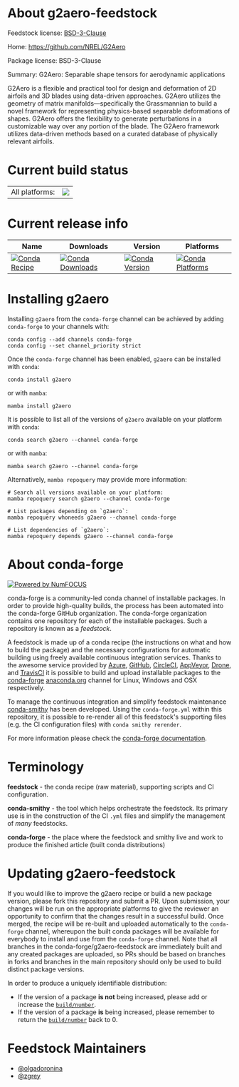 About g2aero-feedstock
======================

Feedstock license: [BSD-3-Clause](https://github.com/conda-forge/g2aero-feedstock/blob/main/LICENSE.txt)

Home: https://github.com/NREL/G2Aero

Package license: BSD-3-Clause

Summary: G2Aero: Separable shape tensors for aerodynamic applications

G2Aero is a flexible and practical tool for design and deformation of
2D airfoils and 3D blades using data-driven approaches. G2Aero
utilizes the geometry of matrix manifolds—specifically the Grassmannian
to build a novel framework for representing physics-based separable
deformations of shapes. G2Aero offers the flexibility to generate
perturbations in a customizable way over any portion of the blade.
The G2Aero framework utilizes data-driven methods based on a curated
database of physically relevant airfoils.


Current build status
====================


<table><tr><td>All platforms:</td>
    <td>
      <a href="https://dev.azure.com/conda-forge/feedstock-builds/_build/latest?definitionId=16256&branchName=main">
        <img src="https://dev.azure.com/conda-forge/feedstock-builds/_apis/build/status/g2aero-feedstock?branchName=main">
      </a>
    </td>
  </tr>
</table>

Current release info
====================

| Name | Downloads | Version | Platforms |
| --- | --- | --- | --- |
| [![Conda Recipe](https://img.shields.io/badge/recipe-g2aero-green.svg)](https://anaconda.org/conda-forge/g2aero) | [![Conda Downloads](https://img.shields.io/conda/dn/conda-forge/g2aero.svg)](https://anaconda.org/conda-forge/g2aero) | [![Conda Version](https://img.shields.io/conda/vn/conda-forge/g2aero.svg)](https://anaconda.org/conda-forge/g2aero) | [![Conda Platforms](https://img.shields.io/conda/pn/conda-forge/g2aero.svg)](https://anaconda.org/conda-forge/g2aero) |

Installing g2aero
=================

Installing `g2aero` from the `conda-forge` channel can be achieved by adding `conda-forge` to your channels with:

```
conda config --add channels conda-forge
conda config --set channel_priority strict
```

Once the `conda-forge` channel has been enabled, `g2aero` can be installed with `conda`:

```
conda install g2aero
```

or with `mamba`:

```
mamba install g2aero
```

It is possible to list all of the versions of `g2aero` available on your platform with `conda`:

```
conda search g2aero --channel conda-forge
```

or with `mamba`:

```
mamba search g2aero --channel conda-forge
```

Alternatively, `mamba repoquery` may provide more information:

```
# Search all versions available on your platform:
mamba repoquery search g2aero --channel conda-forge

# List packages depending on `g2aero`:
mamba repoquery whoneeds g2aero --channel conda-forge

# List dependencies of `g2aero`:
mamba repoquery depends g2aero --channel conda-forge
```


About conda-forge
=================

[![Powered by
NumFOCUS](https://img.shields.io/badge/powered%20by-NumFOCUS-orange.svg?style=flat&colorA=E1523D&colorB=007D8A)](https://numfocus.org)

conda-forge is a community-led conda channel of installable packages.
In order to provide high-quality builds, the process has been automated into the
conda-forge GitHub organization. The conda-forge organization contains one repository
for each of the installable packages. Such a repository is known as a *feedstock*.

A feedstock is made up of a conda recipe (the instructions on what and how to build
the package) and the necessary configurations for automatic building using freely
available continuous integration services. Thanks to the awesome service provided by
[Azure](https://azure.microsoft.com/en-us/services/devops/), [GitHub](https://github.com/),
[CircleCI](https://circleci.com/), [AppVeyor](https://www.appveyor.com/),
[Drone](https://cloud.drone.io/welcome), and [TravisCI](https://travis-ci.com/)
it is possible to build and upload installable packages to the
[conda-forge](https://anaconda.org/conda-forge) [anaconda.org](https://anaconda.org/)
channel for Linux, Windows and OSX respectively.

To manage the continuous integration and simplify feedstock maintenance
[conda-smithy](https://github.com/conda-forge/conda-smithy) has been developed.
Using the ``conda-forge.yml`` within this repository, it is possible to re-render all of
this feedstock's supporting files (e.g. the CI configuration files) with ``conda smithy rerender``.

For more information please check the [conda-forge documentation](https://conda-forge.org/docs/).

Terminology
===========

**feedstock** - the conda recipe (raw material), supporting scripts and CI configuration.

**conda-smithy** - the tool which helps orchestrate the feedstock.
                   Its primary use is in the construction of the CI ``.yml`` files
                   and simplify the management of *many* feedstocks.

**conda-forge** - the place where the feedstock and smithy live and work to
                  produce the finished article (built conda distributions)


Updating g2aero-feedstock
=========================

If you would like to improve the g2aero recipe or build a new
package version, please fork this repository and submit a PR. Upon submission,
your changes will be run on the appropriate platforms to give the reviewer an
opportunity to confirm that the changes result in a successful build. Once
merged, the recipe will be re-built and uploaded automatically to the
`conda-forge` channel, whereupon the built conda packages will be available for
everybody to install and use from the `conda-forge` channel.
Note that all branches in the conda-forge/g2aero-feedstock are
immediately built and any created packages are uploaded, so PRs should be based
on branches in forks and branches in the main repository should only be used to
build distinct package versions.

In order to produce a uniquely identifiable distribution:
 * If the version of a package **is not** being increased, please add or increase
   the [``build/number``](https://docs.conda.io/projects/conda-build/en/latest/resources/define-metadata.html#build-number-and-string).
 * If the version of a package **is** being increased, please remember to return
   the [``build/number``](https://docs.conda.io/projects/conda-build/en/latest/resources/define-metadata.html#build-number-and-string)
   back to 0.

Feedstock Maintainers
=====================

* [@olgadoronina](https://github.com/olgadoronina/)
* [@zgrey](https://github.com/zgrey/)

